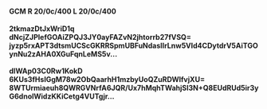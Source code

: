 #### GCM R 20/0c/400 L 20/0c/400
**2tkmazDtJxWriD1q**<br/>**dNcjZJPlefGOAiZPQJ3JY0ayFAZvN2jhtorrb27fVSQ=**<br/>**jyzp5rxAPT3dtsmUCScGKRRSpmUBFuNdasIIrLnw5VId4CDytdrV5AiTGOynNu2zAHA0XGuFqnLeMS5v...**<br/><br/>
**dIWAp03C0Rw1KokD**<br/>**6KUs3fHslGgM78w2ObQaarhH1mzbyUoQZuRDWlfvjXU=**<br/>**8WTUrmiaeuh8QWRGVNrfA6JQR/Ux7hMqhTWahjSl3N+Q8EUdRUd5ir3yG6dnolWidzKKiCetg4VUTgjr...**